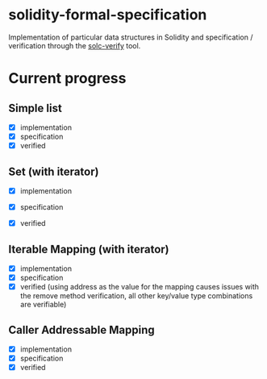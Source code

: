 
# solidity-formal-specification
Implementation of particular data structures in Solidity and specification / verification through the [solc-verify](https://github.com/SRI-CSL/solidity) tool.

# Current progress

## Simple list
  - [x] implementation
  - [x] specification 
  - [x] verified 
   
## Set (with iterator)
  - [x] implementation
  - [x] specification  
  - [x] verified 
        
   
## Iterable Mapping (with iterator)
  - [x] implementation
  - [x] specification 
  - [x] verified (using address as the value for the mapping causes issues with the remove method verification, all other key/value type combinations are verifiable)

## Caller Addressable Mapping
  - [x] implementation
  - [x] specification 
  - [x] verified
